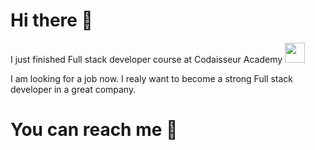 # Hi there 👋
I just finished Full stack developer course at Codaisseur Academy <img height="32" width="32" src="https://media.giphy.com/avatars/Codaisseur/jq1HCWR39nrD.png" />

I am looking for a job now.
I realy want to become a strong Full stack developer in a great company.

# You can reach me  👋
